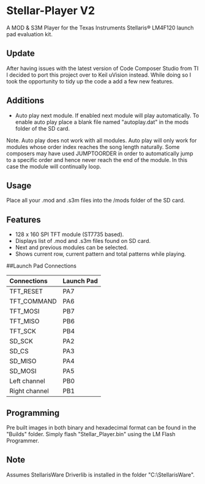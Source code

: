 # Stellar-Player V2

A MOD & S3M Player for the Texas Instruments Stellaris® LM4F120 launch pad evaluation kit.

## Update

After having issues with the latest version of Code Composer Studio from TI I decided 
to port this project over to Keil uVision instead. While doing so I took the opportunity to 
tidy up the code a add a few new features.

## Additions

- Auto play next module. If enabled next module will play automatically. To enable auto play 
  place a blank file named "autoplay.dat" in the mods folder of the SD card.
  
Note. Auto play does not work with all modules. Auto play will only work for modules whose order 
index reaches the song length naturally. Some composers may have used JUMPTOORDER in order to 
automatically jump to a specific order and hence never reach the end of the module. In this 
case the module will continually loop.

## Usage

Place all your .mod and .s3m files into the /mods folder of the SD card.

## Features

- 128 x 160 SPI TFT module (ST7735 based).
- Displays list of .mod and .s3m files found on SD card.
- Next and previous modules can be selected.
- Shows current row, current pattern and total patterns while playing.

##Launch Pad Connections

Connections     | Launch Pad
:----------------|:-----------
| TFT_RESET     | PA7 |
| TFT_COMMAND   | PA6 |
| TFT_MOSI      | PB7	|			
| TFT_MISO      | PB6 |
| TFT_SCK       | PB4 |
| SD_SCK        | PA2 |
| SD_CS         | PA3 |
| SD_MISO       | PA4 |
| SD_MOSI       | PA5 |
| Left channel  | PB0 |
| Right channel | PB1 |

## Programming

Pre built images in both binary and hexadecimal format can be found in the "Builds" folder. Simply 
flash "Stellar_Player.bin" using the LM Flash Programmer.

## Note

Assumes StellarisWare Driverlib is installed in the folder "C:\StellarisWare\".
